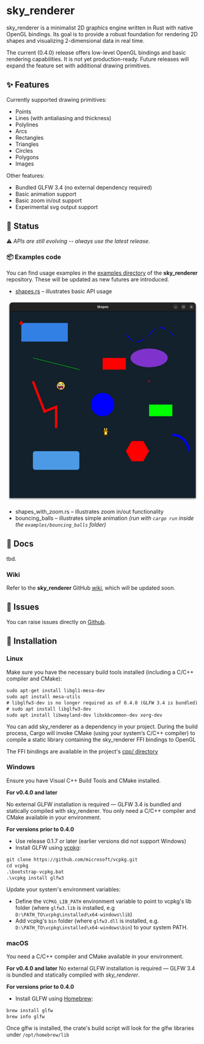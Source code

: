 # sky_renderer

sky_renderer is a minimalist 2D graphics engine written in Rust with native OpenGL bindings. 
Its goal is to provide a robust foundation for rendering 2D shapes and visualizing 2-dimensional 
data in real time.

The current (0.4.0) release offers low-level OpenGL bindings and basic rendering capabilities. 
It is not yet production-ready. Future releases will expand the feature set with additional 
drawing primitives.

## ✨ Features

Currently supported drawing primitives:

- Points
- Lines (with antialiasing and thickness)
- Polylines
- Arcs
- Rectangles
- Triangles
- Circles
- Polygons
- Images

Other features:
- Bundled GLFW 3.4 (no external dependency required)
- Basic animation support
- Basic zoom in/out support
- Experimental svg output support

## 🚧 Status

⚠️ *APIs are still evolving --  always use the latest release*.

### 📦 Examples code

You can find usage examples in the [examples directory](https://github.com/algonents/sky-renderer/tree/master/examples) of the **sky_renderer** repository.
These will be updated as new futures are introduced.

- [shapes.rs](https://github.com/algonents/sky-renderer/tree/master/examples/shapes.rs) – illustrates basic API usage



![Shapes](images/shapes.png)

- shapes_with_zoom.rs – illustrates zoom in/out functionality
- bouncing_balls – illustrates simple animation 
*(run with `cargo run` inside the `examples/bouncing_balls` folder)*

## 📖 Docs
tbd.
### Wiki

Refer to the **sky_renderer** GitHub [wiki](https://github.com/algonents/sky-renderer/wiki), which will be updated soon.



## 🐞 Issues

You can raise issues directly on [Github](https://github.com/algonents/sky-renderer/issues).

## 🔧 Installation

### Linux

Make sure you have the necessary build tools installed (including a C/C++ compiler and CMake):

```shell script
sudo apt-get install libgl1-mesa-dev
sudo apt install mesa-utils
# libglfw3-dev is no longer required as of 0.4.0 (GLFW 3.4 is bundled)
# sudo apt install libglfw3-dev
sudo apt install libwayland-dev libxkbcommon-dev xorg-dev
```
You can add sky_renderer as a dependency in your project. During the build process, 
Cargo will invoke CMake (using your system’s C/C++ compiler) to compile a static library 
containing the sky_renderer FFI bindings to OpenGL

The FFI bindings are available in the 
project's [cpp/ directory](https://github.com/algonents/sky-renderer/tree/master/cpp)


### Windows

Ensure you have Visual C++ Build Tools and CMake installed.

**For v0.4.0 and later**

No external GLFW installation is required — GLFW 3.4 is bundled and statically compiled with sky_renderer. 
You only need a C/C++ compiler and CMake available in your environment.

**For versions prior to 0.4.0**
- Use release 0.1.7 or later (earlier versions did not support Windows)
- Install GLFW using [vcpkg](https://learn.microsoft.com/en-us/vcpkg/get_started/overview):

```shell script
git clone https://github.com/microsoft/vcpkg.git
cd vcpkg
.\bootstrap-vcpkg.bat
.\vcpkg install glfw3
```
Update your system's environment variables:

- Define the `VCPKG_LIB_PATH` environment variable to point to vcpkg's lib folder (where `glfw3.lib` is installed, 
e.g `D:\PATH_TO\vcpkg\installed\x64-windows\lib`)
- Add vcpkg's `bin` folder (where `glfw3.dll` is installed, e.g. `D:\PATH_TO\vcpkg\installed\x64-windows\bin`) to 
your system PATH.

### macOS
You need a C/C++ compiler and CMake available in your environment.

**For v0.4.0 and later**
No external GLFW installation is required — GLFW 3.4 is bundled and statically compiled with *sky_renderer*.

**For versions prior to 0.4.0**

- Install GLFW using [Homebrew](https://brew.sh/):

```shell script
brew install glfw
brew info glfw
```

Once glfw is installed, the crate's build script will look for the glfw libraries under `/opt/homebrew/lib`

